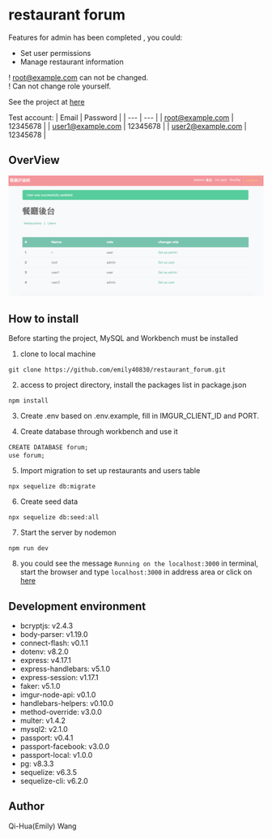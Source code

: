 # restaurant forum

Features for admin has been completed , you could:

- Set user permissions
- Manage restaurant information

! root@example.com can not be changed.  
! Can not change role yourself.

See the project at [here](https://guarded-springs-63968.herokuapp.com/admin/users)

Test account:
| Email | Password |
| --- | --- |
| root@example.com | 12345678 |
| user1@example.com | 12345678 |
| user2@example.com | 12345678 |

## OverView

![Main page](https://github.com/emily40830/restaurant_forum/blob/master/public/img/cover-12.png)

## How to install

Before starting the project, MySQL and Workbench must be installed

1. clone to local machine

```
git clone https://github.com/emily40830/restaurant_forum.git
```

2. access to project directory, install the packages list in package.json

```
npm install
```

3. Create .env based on .env.example, fill in IMGUR_CLIENT_ID and PORT.

4. Create database through workbench and use it

```
CREATE DATABASE forum;
use forum;
```

5. Import migration to set up restaurants and users table

```
npx sequelize db:migrate
```

6. Create seed data

```
npx sequelize db:seed:all
```

7. Start the server by nodemon

```
npm run dev
```

8. you could see the message `Running on the localhost:3000` in terminal, start the browser and type `localhost:3000` in address area or click on [here](http://localhost:3000)

## Development environment

- bcryptjs: v2.4.3
- body-parser: v1.19.0
- connect-flash: v0.1.1
- dotenv: v8.2.0
- express: v4.17.1
- express-handlebars: v5.1.0
- express-session: v1.17.1
- faker: v5.1.0
- imgur-node-api: v0.1.0
- handlebars-helpers: v0.10.0
- method-override: v3.0.0
- multer: v1.4.2
- mysql2: v2.1.0
- passport: v0.4.1
- passport-facebook: v3.0.0
- passport-local: v1.0.0
- pg: v8.3.3
- sequelize: v6.3.5
- sequelize-cli: v6.2.0

## Author

Qi-Hua(Emily) Wang

